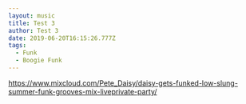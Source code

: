 ```yaml
---
layout: music
title: Test 3
author: Test 3
date: 2019-06-20T16:15:26.777Z
tags:
  - Funk
  - Boogie Funk
---
```

https://www.mixcloud.com/Pete_Daisy/daisy-gets-funked-low-slung-summer-funk-grooves-mix-liveprivate-party/

